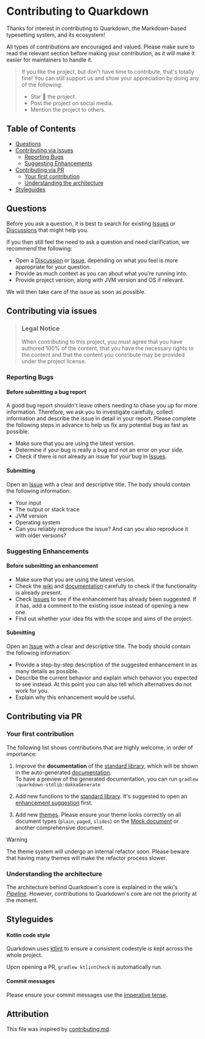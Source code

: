 [Issues]: https://github.com/iamgio/quarkdown/issues
[Issue]: https://github.com/iamgio/quarkdown/issues
[Discussions]: https://github.com/iamgio/quarkdown/discussions
[Discussion]: https://github.com/iamgio/quarkdown/discussions
[wiki]: https://github.com/iamgio/quarkdown/wiki
[documentation]: https://quarkdown.com/docs
[standard library]: https://github.com/iamgio/quarkdown/tree/main/quarkdown-stdlib/src/main/kotlin/com/quarkdown/stdlib


# Contributing to Quarkdown

Thanks for interest in contributing to Quarkdown, the Markdown-based typesetting system, and its ecosystem!

All types of contributions are encouraged and valued.
Please make sure to read the relevant section before making your contribution, as it will make it easier for maintainers to handle it.

> If you like the project, but don't have time to contribute, that's totally fine!
> You can still support us and show your appreciation by doing any of the following:
> - Star :star2: the project.
> - Post the project on social media.
> - Mention the project to others.


## Table of Contents

- [Questions](#questions)
- [Contributing via issues](#contributing-via-issues)
  - [Reporting Bugs](#reporting-bugs)
  - [Suggesting Enhancements](#suggesting-enhancements)
- [Contributing via PR](#contributing-via-pr)
  - [Your first contribution](#your-first-contribution)
  - [Understanding the architecture](#understanding-the-architecture)
- [Styleguides](#styleguides)



## Questions

Before you ask a question, it is best to search for existing [Issues] or [Discussions] that might help you.

If you then still feel the need to ask a question and need clarification, we recommend the following:

- Open a [Discussion](https://github.com/iamgio/quarkdown/discussions/new/choose) or [Issue](https://github.com/iamgio/quarkdown/issues/new), depending on what you feel is more appropriate for your question.
- Provide as much context as you can about what you're running into.
- Provide project version, along with JVM version and OS if relevant.

We will then take care of the issue as soon as possible.



## Contributing via issues

> ### Legal Notice
> When contributing to this project, you must agree that you have authored 100% of the content, that you have the necessary rights to the content and that the content you contribute may be provided under the project license.


### Reporting Bugs


#### Before submitting a bug report

A good bug report shouldn't leave others needing to chase you up for more information. Therefore, we ask you to investigate carefully, collect information and describe the issue in detail in your report. Please complete the following steps in advance to help us fix any potential bug as fast as possible.

- Make sure that you are using the latest version.
- Determine if your bug is really a bug and not an error on your side.
- Check if there is not already an issue for your bug in [Issues].

#### Submitting

Open an [Issue] with a clear and descriptive title. The body should contain the following information:
- Your input
- The output or stack trace
- JVM version
- Operating system
- Can you reliably reproduce the issue? And can you also reproduce it with older versions?



### Suggesting Enhancements


#### Before submitting an enhancement

- Make sure that you are using the latest version.
- Check the [wiki] and [documentation] carefully to check if the functionality is already present.
- Check [Issues] to see if the enhancement has already been suggested. If it has, add a comment to the existing issue instead of opening a new one.
- Find out whether your idea fits with the scope and aims of the project.

#### Submitting


Open an [Issue] with a clear and descriptive title. The body should contain the following information:

- Provide a step-by-step description of the suggested enhancement in as many details as possible.
- Describe the current behavior and explain which behavior you expected to see instead. At this point you can also tell which alternatives do not work for you.
- Explain why this enhancement would be useful.



## Contributing via PR

### Your first contribution

The following list shows contributions that are highly welcome, in order of importance:

1. Improve the **documentation** of the [standard library], which will be shown in the auto-generated [documentation].  
   To have a preview of the generated documentation, you can run `gradlew :quarkdown-stdlib:dokkaGenerate`

2. Add new functions to the [standard library]. It's suggested to open an [enhancement suggestion](#suggesting-enhancements) first.

3. Add new [themes](https://github.com/iamgio/quarkdown/tree/main/quarkdown-core/src/main/resources/render/theme).
   Please ensure your theme looks correctly on all document types (`plain`, `paged`, `slides`)
   on the [Mock document](https://github.com/iamgio/quarkdown/tree/main/mock) or another comprehensive document.

  > [!WARNING]
  > The theme system will undergo an internal refactor soon.
  > Please beware that having many themes will make the refactor process slower.

### Understanding the architecture

The architecture behind Quarkdown's core is explained in the wiki's [*Pipeline*](https://github.com/iamgio/quarkdown/wiki/pipeline).
However, contributions to Quarkdown's core are not the priority at the moment.


## Styleguides

#### Kotlin code style

Quarkdown uses [ktlint](https://github.com/pinterest/ktlint) to ensure a consistent codestyle is kept across the whole project.

Upon opening a PR, `gradlew ktlintCheck` is automatically run.

#### Commit messages

Please ensure your commit messages use the [imperative tense](https://cbea.ms/git-commit/#imperative).



## Attribution
This file was inspired by [contributing.md](https://contributing.md/).
